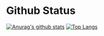 # Github Status 
[![Anurag's github stats](https://github-readme-stats.vercel.app/api?username=chulhee23&count_private=true&show_icons=true&include_all_commits=true&hide=stars)](https://github.com/anuraghazra/github-readme-stats)
[![Top Langs](https://github-readme-stats.vercel.app/api/top-langs/?username=chulhee23&layout=compact&langs_count=8&hide=jupyter%20notebook,html,css)](https://github.com/anuraghazra/github-readme-stats)



